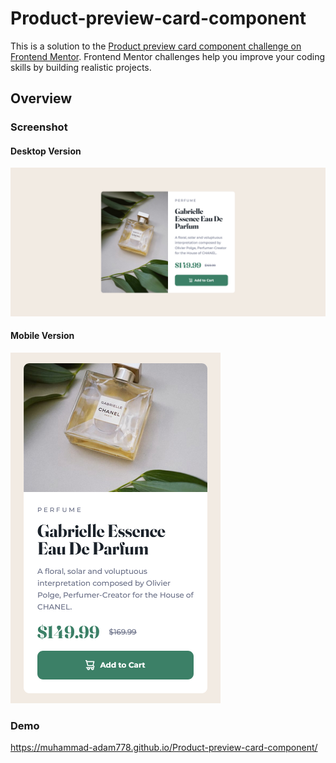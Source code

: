 # Product-preview-card-component

This is a solution to the [Product preview card component challenge on Frontend Mentor](https://www.frontendmentor.io/challenges/product-preview-card-component-GO7UmttRfa). Frontend Mentor challenges help you improve your coding skills by building realistic projects.

## Overview

### Screenshot

#### Desktop Version

![desktop-design](design/desktop-design.png)

#### Mobile Version

![mobile-design](design/mobile-design.png)

### Demo

https://muhammad-adam778.github.io/Product-preview-card-component/
